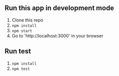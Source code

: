 ## Run this app in development mode
  1. Clone this repo
  2. `npm install`
  3. `npm start`
  4. Go to 'http://localhost:3000' in your browser

## Run test
  1. `npm install`
  2. `npm test`